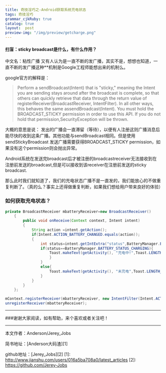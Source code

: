 ```yaml
---
title: 奇技淫巧之-Android获取系统充电状态
tags: 奇技淫巧
grammar_cjkRuby: true
catalog: true
layout:  post
preview-img: "/img/preview/getcharge.png"
---
```


#### 扫盲：sticky broadcast是什么，有什么作用？
中文名：粘性广播 又有人认为是一直不断的发广播，其实不是，想想也知道，一直不断的发广播这种**机制是Google工程师能想出来的机制么。


google官方的解释是：

> Perform a sendBroadcast(Intent) that is "sticky," meaning the Intent you are sending stays around after the broadcast is complete, so that others can quickly retrieve that data through the return value of registerReceiver(BroadcastReceiver, IntentFilter). In all other ways, this behaves the same assendBroadcast(Intent).
> You must hold the BROADCAST_STICKY permission in order to use this API. If you do not hold that permission,SecurityException will be thrown.

大概的意思是说： 发出的广播会一直滞留（等待），以便有人注册这则广播消息后能尽快的收到这条广播。其他功能与sendBroadcast相同。但是使用sendStickyBroadcast 发送广播需要获得BROADCAST_STICKY permission，如果没有这个permission则会抛出异常。


Android系统在发送完broadcast后才被注册的broadcastreceiver无法接收到在注册前发送的broadcast,但是可以接收到该receiver在注册前发送的sticky broadcast.

那么此时我们就知道了，我们的充电状态广播不是一直发的，我们能放心的不做重复判断了。（真的么？事实上还得做重复判断，如果我们想给用户带来良好的体验）

### 如何获取充电状态？


``` java
private BroadcastReceiver mbatteryReceiver=new BroadcastReceiver()
    {
        public void onReceive(Context context, Intent intent)
        {
            String action =intent.getAction();
            if(Intent.ACTION_BATTERY_CHANGED.equals(action));
            {
                int status=intent.getIntExtra("status",BatteryManager.BATTERY_STATUS_UNKNOWN);
                if(status==BatteryManager.BATTERY_STATUS_CHARGING){
                    Toast.makeText(getActivity(), "充电中!",Toast.LENGTH_SHORT).show();
                    }
                }
                else{
                    Toast.makeText(getActivity(), "未充电",Toast.LENGTH_SHORT).show();
                }
            }
        }
    };
```

``` java
mContext.registerReceiver(mbatteryReceiver, new IntentFilter(Intent.ACTION_BATTERY_CHANGED));
unregisterReceiver(mbatteryReceiver);
```

 ----------
 ###谢谢大家阅读，如有帮助，来个喜欢或者关注吧！

 ----------
 本文作者：Anderson/Jerey_Jobs

 简书地址：[Anderson大码渣][1]

 github地址：[Jerey_Jobs][2]
  [1]: http://www.jianshu.com/users/016a5ba708a0/latest_articles
  [2]: https://github.com/Jerey-Jobs
